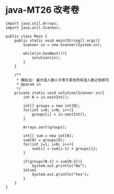 # java-MT26 改考卷


    import java.util.Arrays;
    import java.util.Scanner;
    
    public class Main {
        public static void main(String[] args){
            Scanner in = new Scanner(System.in);
    
            while(in.hasNext()){
                solution(in);
            }
        }
    
        /**
         * 模拟法: 最大组人数小于等于其他所有组人数之和即可
         * @param in
         */
        private static void solution(Scanner in){
            int N = in.nextInt();
    
            int[] groups = new int[N];
            for(int i=0; i<N; i++){
                groups[i] = in.nextInt();
            }
    
            Arrays.sort(groups);
    
            int[] sum = new int[N];
            sum[0] = groups[0];
            for(int i=1; i<N; i++){
                sum[i] = sum[i-1] + groups[i];
            }
    
            if(groups[N-1] > sum[N-2]){
                System.out.println("No");
            }else{
                System.out.println("Yes");
            }
        }
    }

  

